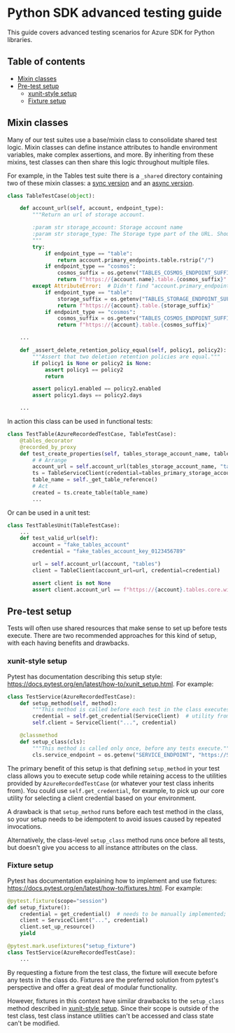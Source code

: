 # Python SDK advanced testing guide
This guide covers advanced testing scenarios for Azure SDK for Python libraries.

## Table of contents

- [Mixin classes](#test-mixin-classes)
- [Pre-test setup](#pre-test-setup)
  - [xunit-style setup](#xunit-style-setup)
  - [Fixture setup](#fixture-setup)

## Mixin classes
Many of our test suites use a base/mixin class to consolidate shared test logic. Mixin classes can define instance attributes to handle environment variables, make complex assertions, and more. By inheriting from these mixins, test classes can then share this logic throughout multiple files.

For example, in the Tables test suite there is a `_shared` directory containing two of these mixin classes: a [sync version](https://github.com/Azure/azure-sdk-for-python/blob/main/sdk/tables/azure-data-tables/tests/_shared/testcase.py) and an [async version](https://github.com/Azure/azure-sdk-for-python/blob/main/sdk/tables/azure-data-tables/tests/_shared/asynctestcase.py).

```python
class TableTestCase(object):

    def account_url(self, account, endpoint_type):
        """Return an url of storage account.

        :param str storage_account: Storage account name
        :param str storage_type: The Storage type part of the URL. Should be "table", or "cosmos", etc.
        """
        try:
            if endpoint_type == "table":
                return account.primary_endpoints.table.rstrip("/")
            if endpoint_type == "cosmos":
                cosmos_suffix = os.getenv("TABLES_COSMOS_ENDPOINT_SUFFIX", DEFAULT_COSMOS_ENDPOINT_SUFFIX)
                return f"https://{account.name}.table.{cosmos_suffix}"
        except AttributeError:  # Didn't find "account.primary_endpoints"
            if endpoint_type == "table":
                storage_suffix = os.getenv("TABLES_STORAGE_ENDPOINT_SUFFIX", DEFAULT_STORAGE_ENDPOINT_SUFFIX)
                return f"https://{account}.table.{storage_suffix}"
            if endpoint_type == "cosmos":
                cosmos_suffix = os.getenv("TABLES_COSMOS_ENDPOINT_SUFFIX", DEFAULT_COSMOS_ENDPOINT_SUFFIX)
                return f"https://{account}.table.{cosmos_suffix}"

    ...

    def _assert_delete_retention_policy_equal(self, policy1, policy2):
        """Assert that two deletion retention policies are equal."""
        if policy1 is None or policy2 is None:
            assert policy1 == policy2
            return

        assert policy1.enabled == policy2.enabled
        assert policy1.days == policy2.days

    ...
```

In action this class can be used in functional tests:

```python
class TestTable(AzureRecordedTestCase, TableTestCase):
    @tables_decorator
    @recorded_by_proxy
    def test_create_properties(self, tables_storage_account_name, tables_primary_storage_account_key):
        # # Arrange
        account_url = self.account_url(tables_storage_account_name, "table")
        ts = TableServiceClient(credential=tables_primary_storage_account_key, endpoint=account_url)
        table_name = self._get_table_reference()
        # Act
        created = ts.create_table(table_name)
        ...
```

Or can be used in a unit test:
```python
class TestTablesUnit(TableTestCase):
    ...
    def test_valid_url(self):
        account = "fake_tables_account"
        credential = "fake_tables_account_key_0123456789"

        url = self.account_url(account, "tables")
        client = TableClient(account_url=url, credential=credential)

        assert client is not None
        assert client.account_url == f"https://{account}.tables.core.windows.net/"
```

## Pre-test setup
Tests will often use shared resources that make sense to set up before tests execute. There are two recommended
approaches for this kind of setup, with each having benefits and drawbacks.

### xunit-style setup
Pytest has documentation describing this setup style: https://docs.pytest.org/en/latest/how-to/xunit_setup.html. For
example:

```python
class TestService(AzureRecordedTestCase):
    def setup_method(self, method):
        """This method is called before each test in the class executes."""
        credential = self.get_credential(ServiceClient)  # utility from parent class
        self.client = ServiceClient("...", credential)

    @classmethod
    def setup_class(cls):
        """This method is called only once, before any tests execute."""
        cls.service_endpoint = os.getenv("SERVICE_ENDPOINT", "https://Sanitized.azure.net")
```

The primary benefit of this setup is that defining `setup_method` in your test class allows you to execute setup code
while retaining access to the utilities provided by `AzureRecordedTestCase` (or whatever your test class inherits
from). You could use `self.get_credential`, for example, to pick up our core utility for selecting a client credential
based on your environment.

A drawback is that `setup_method` runs before each test method in the class, so your setup needs to be idempotent to
avoid issues caused by repeated invocations.

Alternatively, the class-level `setup_class` method runs once before all tests, but doesn't give you access to all
instance attributes on the class.

### Fixture setup
Pytest has documentation explaining how to implement and use fixtures:
https://docs.pytest.org/en/latest/how-to/fixtures.html. For example:

```python
@pytest.fixture(scope="session")
def setup_fixture():
    credential = get_credential()  # needs to be manually implemented; we can't use AzureRecordedTestCase.get_credential
    client = ServiceClient("...", credential)
    client.set_up_resource()
    yield

@pytest.mark.usefixtures("setup_fixture")
class TestService(AzureRecordedTestCase):
    ...
```

By requesting a fixture from the test class, the fixture will execute before any tests in the class do. Fixtures are the
preferred solution from pytest's perspective and offer a great deal of modular functionality.

However, fixtures in this context have similar drawbacks to the `setup_class` method described in
[xunit-style setup](#xunit-style-setup). Since their scope is outside of the test class, test class instance utilities
can't be accessed and class state can't be modified.
